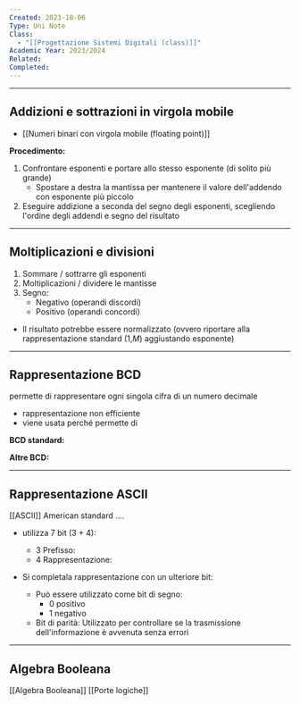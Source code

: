 ```yaml
---
Created: 2023-10-06
Type: Uni Note
Class:
  - "[[Progettazione Sistemi Digitali (class)]]"
Academic Year: 2023/2024
Related: 
Completed:
---
```

---
## Addizioni e sottrazioni in virgola mobile 
- [[Numeri binari con virgola mobile (floating point)]]

**Procedimento:**
1. Confrontare esponenti e portare allo stesso esponente (di solito più grande)
	- Spostare a destra la mantissa per mantenere il valore dell'addendo con esponente più piccolo
2. Eseguire addizione a seconda del segno degli esponenti, scegliendo l'ordine degli addendi e segno del risultato

---
## Moltiplicazioni e divisioni 
1. Sommare / sottrarre gli esponenti 
2.  Moltiplicazioni / dividere le mantisse
3. Segno: 
	- Negativo (operandi discordi)
	- Positivo (operandi concordi)

- Il risultato potrebbe essere normalizzato (ovvero riportare alla rappresentazione standard (1,*M*) aggiustando esponente)

---
## Rappresentazione BCD 
permette di rappresentare ogni singola cifra di un numero decimale
- rappresentazione non efficiente 
- viene usata perché permette di 

**BCD standard:**


**Altre BCD:**
 
---
## Rappresentazione ASCII
[[ASCII]]
American standard ....
-  utilizza 7 bit (3 + 4):
	- 3 Prefisso:
	- 4 Rappresentazione:

- Si completala rappresentazione con un ulteriore bit:
	- Può essere utilizzato come bit di segno:
		- 0 positivo
		- 1 negativo
	- Bit di parità: Utilizzato per controllare se la trasmissione dell'informazione è avvenuta senza errori 

---
## Algebra Booleana
[[Algebra Booleana]]
[[Porte logiche]]
